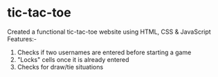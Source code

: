 # tic-tac-toe
Created a functional tic-tac-toe website using HTML, CSS &amp; JavaScript
Features:-
1. Checks if two usernames are entered before starting a game
2. "Locks" cells once it is already entered
3. Checks for draw/tie situations
